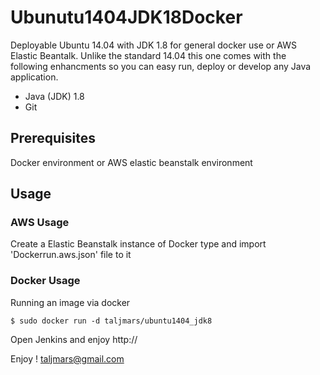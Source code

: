 # Ubunutu1404JDK18Docker

Deployable Ubuntu 14.04 with JDK 1.8 for general docker use or AWS Elastic Beantalk. Unlike the standard 14.04 this one comes with the following enhancments so you can easy run, deploy or develop any Java application.

- Java (JDK) 1.8
- Git

## Prerequisites
Docker environment or AWS elastic beanstalk environment

## Usage
### AWS Usage
Create a Elastic Beanstalk instance of Docker type and import 'Dockerrun.aws.json' file to it
### Docker Usage
Running an image via docker 
```
$ sudo docker run -d taljmars/ubuntu1404_jdk8
```

Open Jenkins and enjoy http://<your-server-ip>

Enjoy ! taljmars@gmail.com
